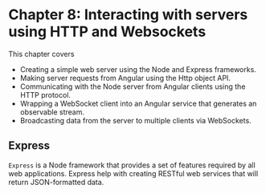 # Chapter 8: Interacting with servers using HTTP and Websockets

This chapter covers

- Creating a simple web server using the Node and Express frameworks.
- Making server requests from Angular using the Http object API.
- Communicating with the Node server from Angular clients using the HTTP protocol.
- Wrapping a WebSocket client into an Angular service that generates an observable stream.
- Broadcasting data from the server to multiple clients via WebSockets.


## Express

`Express` is a Node framework that provides a set of features required by all web applications.
Express help with creating RESTful web services that will return JSON-formatted data.